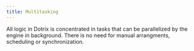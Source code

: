 ```yaml
---
title: Multitasking
---
```


All logic in Dotrix is concentrated in tasks that can be parallelized
by the engine in background. There is no need for manual arrangments,
scheduling or synchronization.
